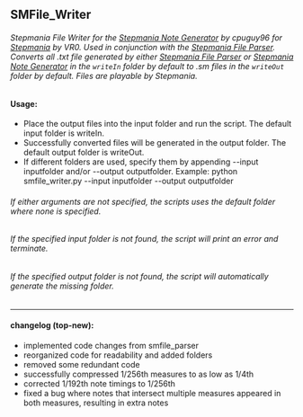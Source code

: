 ## SMFile_Writer
###### Stepmania File Writer for the [Stepmania Note Generator](https://github.com/cpuguy96/stepmania-note-generator) by cpuguy96 for [Stepmania](https://github.com/stepmania/stepmania/wiki/sm) by VR0. Used in conjunction with the [Stepmania File Parser](https://github.com/jhaco/SMFile_Parser). Converts all .txt file generated by either [Stepmania File Parser](https://github.com/jhaco/SMFile_Parser) or [Stepmania Note Generator](https://github.com/cpuguy96/stepmania-note-generator) in the ```writeIn``` folder by default to .sm files in the `writeOut` folder by default. Files are playable by Stepmania.

#### Usage:

- Place the output files into the input folder and run the script. The default input folder is writeIn.
- Successfully converted files will be generated in the output folder. The default output folder is writeOut.
- If different folders are used, specify them by appending --input inputfolder and/or --output outputfolder.
        Example: python smfile_writer.py --input inputfolder --output outputfolder

###### If either arguments are not specified, the scripts uses the default folder where none is specified.
###### If the specified input folder is not found, the script will print an error and terminate.
###### If the specified output folder is not found, the script will automatically generate the missing folder.

---

#### changelog (top-new):
- implemented code changes from smfile_parser
- reorganized code for readability and added folders
- removed some redundant code
- successfully compressed 1/256th measures to as low as 1/4th
- corrected 1/192th note timings to 1/256th
- fixed a bug where notes that intersect multiple measures appeared in both measures, resulting in extra notes
